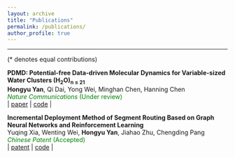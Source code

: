```yaml
---
layout: archive
title: "Publications"
permalink: /publications/
author_profile: true
---
```


---
(* denotes equal contributions)  

**PDMD: Potential-free Data-driven Molecular Dynamics for Variable-sized Water Clusters (H<sub>2</sub>O)<sub>n ≤ 21</sub>**  
**Hongyu Yan**, Qi Dai, Yong Wei, Minghan Chen, Hanning Chen   
<span style="color:green; font-style:italic;">Nature Communications</span> <span style="color:green;">(Under review)</span>  
| [paper](https://arxiv.org/abs/2412.04442)
| [code](https://github.com/TACC/PDMD/tree/main?tab=readme-ov-file) |

**Incremental Deployment Method of Segment Routing Based on Graph Neural Networks and Reinforcement Learning** <br>
Yuqing Xia, Wenting Wei, **Hongyu Yan**, Jiahao Zhu, Chengding Pang <br>
<span style="color:green; font-style:italic;">Chinese Patent</span> <span style="color:green;">(Accepted)</span>  
| [patent](https://github.com/01Yan/hyyan.github.io/raw/master/files/patent.pdf)
| [code](https://github.com/YQ-XiaMLTech/SRv6-GNN) |
